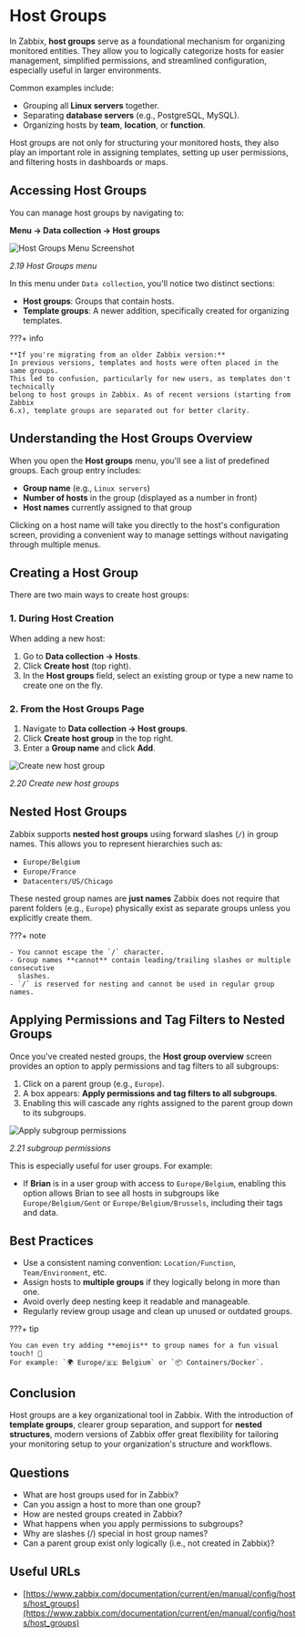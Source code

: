 # Host Groups

In Zabbix, **host groups** serve as a foundational mechanism for organizing monitored
entities. They allow you to logically categorize hosts for easier management, simplified
permissions, and streamlined configuration, especially useful in larger environments.

Common examples include:

- Grouping all **Linux servers** together.
- Separating **database servers** (e.g., PostgreSQL, MySQL).
- Organizing hosts by **team**, **location**, or **function**.

Host groups are not only for structuring your monitored hosts, they also play an
important role in assigning templates, setting up user permissions, and filtering
hosts in dashboards or maps.

## Accessing Host Groups

You can manage host groups by navigating to:

**Menu → Data collection
→ Host groups**

![Host Groups Menu Screenshot](ch02-host-grouops.png)

_2.19 Host
Groups menu_

In this menu under `Data collection`, you'll notice two distinct sections:

- **Host groups**: Groups that contain hosts.
- **Template groups**: A newer addition, specifically created for organizing templates.

???+ info

    **If you're migrating from an older Zabbix version:**
    In previous versions, templates and hosts were often placed in the same groups.
    This led to confusion, particularly for new users, as templates don't technically
    belong to host groups in Zabbix. As of recent versions (starting from Zabbix
    6.x), template groups are separated out for better clarity.

## Understanding the Host Groups Overview

When you open the **Host groups** menu, you'll see a list of predefined groups.
Each group entry includes:

- **Group name** (e.g., `Linux servers`)
- **Number of hosts** in the group (displayed as a number in front)
- **Host names** currently assigned to that group

Clicking on a host name will take you directly to the host's configuration screen,
providing a convenient way to manage settings without navigating through multiple
menus.

## Creating a Host Group

There are two main ways to create host groups:

### 1. During Host Creation

When adding a new host:

1. Go to **Data collection → Hosts**.
2. Click **Create host** (top right).
3. In the **Host groups** field, select an existing group or type a new name to
   create one on the fly.

### 2. From the Host Groups Page

1. Navigate to **Data collection → Host groups**.
2. Click **Create host group** in the top right.
3. Enter a **Group name** and click **Add**.

![Create new host group](ch02-new-host-group.png)

_2.20 Create new
host groups_

## Nested Host Groups

Zabbix supports **nested host groups** using forward slashes (`/`) in group names.
This allows you to represent hierarchies such as:

- `Europe/Belgium`
- `Europe/France`
- `Datacenters/US/Chicago`

These nested group names are **just names** Zabbix does not require that parent
folders (e.g., `Europe`) physically exist as separate groups unless you explicitly
create them.

???+ note

    - You cannot escape the `/` character.
    - Group names **cannot** contain leading/trailing slashes or multiple consecutive
      slashes.
    - `/` is reserved for nesting and cannot be used in regular group names.

## Applying Permissions and Tag Filters to Nested Groups

Once you've created nested groups, the **Host group overview** screen provides
an option to apply permissions and tag filters to all subgroups:

1. Click on a parent group (e.g., `Europe`).
2. A box appears: **Apply permissions and tag filters to all subgroups**.
3. Enabling this will cascade any rights assigned to the parent group down to its
   subgroups.

![Apply subgroup permissions](ch02-sub-groups.png)

_2.21 subgroup
permissions_

This is especially useful for user groups. For example:

- If **Brian** is in a user group with access to `Europe/Belgium`, enabling this
  option allows Brian to see all hosts in subgroups like `Europe/Belgium/Gent`
  or `Europe/Belgium/Brussels`, including their tags and data.

## Best Practices

- Use a consistent naming convention: `Location/Function`, `Team/Environment`, etc.
- Assign hosts to **multiple groups** if they logically belong in more than one.
- Avoid overly deep nesting keep it readable and manageable.
- Regularly review group usage and clean up unused or outdated groups.

???+ tip

    You can even try adding **emojis** to group names for a fun visual touch! 🎉
    For example: `🌍 Europe/🇧🇪 Belgium` or `📦 Containers/Docker`.

## Conclusion

Host groups are a key organizational tool in Zabbix. With the introduction of **template
groups**, clearer group separation, and support for **nested structures**, modern
versions of Zabbix offer great flexibility for tailoring your monitoring setup
to your organization's structure and workflows.

## Questions

- What are host groups used for in Zabbix?
- Can you assign a host to more than one group?
- How are nested groups created in Zabbix?
- What happens when you apply permissions to subgroups?
- Why are slashes (/) special in host group names?
- Can a parent group exist only logically (i.e., not created in Zabbix)?

## Useful URLs

- [https://www.zabbix.com/documentation/current/en/manual/config/hosts/host_groups](https://www.zabbix.com/documentation/current/en/manual/config/hosts/host_groups)
